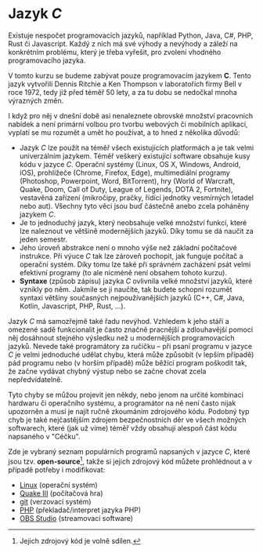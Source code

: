 # Jazyk *C*
Existuje nespočet programovacích jazyků, například Python, Java, C#, PHP, Rust či Javascript. Každý
z nich má své výhody a nevýhody a záleží na konkrétním problému, který je třeba vyřešit, pro
zvolení vhodného programovacího jazyka.

V tomto kurzu se budeme zabývat pouze programovacím jazykem **C**. Tento jazyk vytvořili Dennis
Ritchie a Ken Thompson v laboratořích firmy Bell v roce 1972, tedy již před téměř 50 lety, a za tu
dobu se nedočkal mnoha výrazných změn.

I když pro něj v dnešní době asi nenaleznete obrovské množství pracovních nabídek a není primární
volbou pro tvorbu webových či mobilních aplikací, vyplatí se mu rozumět a umět ho používat, a to
hned z několika důvodů:

- Jazyk *C* lze použít na téměř všech existujících platformách a je tak velmi univerzálním jazykem.
  Téměř veškerý existující software obsahuje kusy kódu v jazyce *C*. Operační systémy (Linux,
  OS&nbsp;X, Windows, Android, iOS), prohlížeče (Chrome, Firefox, Edge), multimediální programy
  (Photoshop, Powerpoint, Word, BitTorrent), hry (World of Warcraft, Quake, Doom, Call of Duty,
  League of Legends, DOTA 2, Fortnite), vestavěná zařízení (mikročipy, pračky, řídící jednotky
  vesmírných letadel nebo aut). Všechny tyto věci jsou buď částečně anebo zcela poháněny jazykem
  *C*.
- Je to jednoduchý jazyk, který neobsahuje velké množství funkcí, které lze naleznout ve většině
  modernějších jazyků. Díky tomu se dá naučit za jeden semestr.
- Jeho úroveň abstrakce není o mnoho výše než základní počítačové instrukce. Při výuce *C* tak lze
  zároveň pochopit, jak funguje počítač a operační systém. Díky tomu lze také při správném
  zacházení psát velmi efektivní programy (to ale nicméně není obsahem tohoto kurzu).
- **Syntaxe** (způsob zápisu) jazyka *C* ovlivnila velké množství jazyků, které vznikly po něm.
  Jakmile se ji naučíte, tak budete schopni rozumět syntaxi většiny současných nejpoužívanějších
  jazyků (C++, C#, Java, Kotlin, Javascript, PHP, Rust, …).

Jazyk *C* má samozřejmě také řadu nevýhod. Vzhledem k jeho stáří a omezené sadě funkcionalit je
často značně pracnější a zdlouhavější pomocí něj dosáhnout stejného výsledku než u modernějších
programovacích jazyků. Nevede také programátory za ručičku – při psaní programu v jazyce *C* je
velmi jednoduché udělat chybu, která může způsobit (v lepším případě) pád programu nebo
(v horším případě) může běžící program poškodit tak, že začne vydávat chybný výstup nebo se začne
chovat zcela nepředvídatelně.

Tyto chyby se můžou projevit jen někdy, nebo jenom na určité kombinaci hardwaru či operačního
systému, a programátor na ně není často nijak upozorněn a musí je najít ručně zkoumáním zdrojového
kódu. Podobný typ chyb je také nejčastějším zdrojem bezpečnostních děr ve všech možných softwarech,
které (jak už víme) téměř vždy obsahují alespoň část kódu napsaného v "Céčku".

Zde je vybraný seznam populárních programů napsaných v jazyce *C*, které jsou tzv. **open-source**[^2],
takže si jejich zdrojový kód můžete prohlédnout a v případě potřeby i modifikovat:

[^2]: Jejich zdrojový kód je volně sdílen.

- [Linux](https://github.com/torvalds/linux) (operační systém)
- [Quake III](https://github.com/id-Software/Quake-III-Arena) (počítačová hra)
- [git](https://github.com/git/git) (verzovací systém)
- [PHP](https://github.com/php/php-src) (překladač/interpret jazyka PHP)
- [OBS Studio](https://github.com/obsproject/obs-studio) (streamovací software)
